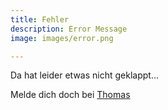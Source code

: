 ```yaml
---
title: Fehler
description: Error Message 
image: images/error.png

---
```


Da hat leider etwas nicht geklappt...

Melde dich doch bei <a href="mailto:thomas.vonmentlen@jublaost.ch">Thomas</a>
